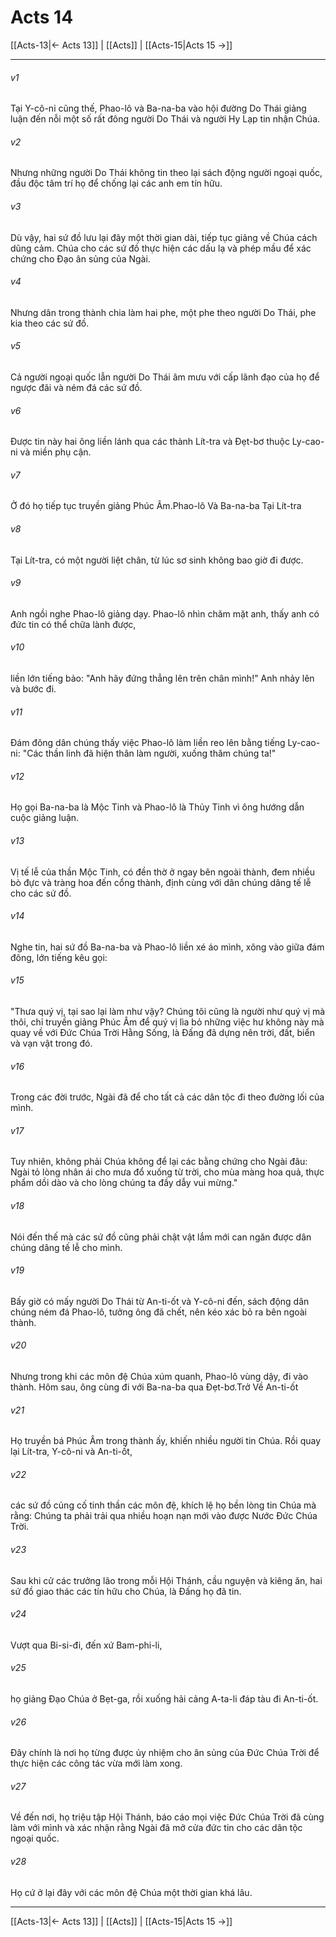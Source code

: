 # Acts 14

[[Acts-13|← Acts 13]] | [[Acts]] | [[Acts-15|Acts 15 →]]
***



###### v1 
Tại Y-cô-ni cũng thế, Phao-lô và Ba-na-ba vào hội đường Do Thái giảng luận đến nỗi một số rất đông người Do Thái và người Hy Lạp tin nhận Chúa. 

###### v2 
Nhưng những người Do Thái không tin theo lại sách động người ngoại quốc, đầu độc tâm trí họ để chống lại các anh em tín hữu. 

###### v3 
Dù vậy, hai sứ đồ lưu lại đây một thời gian dài, tiếp tục giảng về Chúa cách dũng cảm. Chúa cho các sứ đồ thực hiện các dấu lạ và phép mầu để xác chứng cho Đạo ân sủng của Ngài. 

###### v4 
Nhưng dân trong thành chia làm hai phe, một phe theo người Do Thái, phe kia theo các sứ đồ. 

###### v5 
Cả người ngoại quốc lẫn người Do Thái âm mưu với cấp lãnh đạo của họ để ngược đãi và ném đá các sứ đồ. 

###### v6 
Được tin này hai ông liền lánh qua các thành Lít-tra và Đẹt-bơ thuộc Ly-cao-ni và miền phụ cận. 

###### v7 
Ở đó họ tiếp tục truyền giảng Phúc Âm.Phao-lô Và Ba-na-ba Tại Lít-tra 

###### v8 
Tại Lít-tra, có một người liệt chân, từ lúc sơ sinh không bao giờ đi được. 

###### v9 
Anh ngồi nghe Phao-lô giảng dạy. Phao-lô nhìn chăm mặt anh, thấy anh có đức tin có thể chữa lành được, 

###### v10 
liền lớn tiếng bảo: "Anh hãy đứng thẳng lên trên chân mình!" Anh nhảy lên và bước đi. 

###### v11 
Đám đông dân chúng thấy việc Phao-lô làm liền reo lên bằng tiếng Ly-cao-ni: "Các thần linh đã hiện thân làm người, xuống thăm chúng ta!" 

###### v12 
Họ gọi Ba-na-ba là Mộc Tinh và Phao-lô là Thủy Tinh vì ông hướng dẫn cuộc giảng luận. 

###### v13 
Vị tế lễ của thần Mộc Tinh, có đền thờ ở ngay bên ngoài thành, đem nhiều bò đực và tràng hoa đến cổng thành, định cùng với dân chúng dâng tế lễ cho các sứ đồ. 

###### v14 
Nghe tin, hai sứ đồ Ba-na-ba và Phao-lô liền xé áo mình, xông vào giữa đám đông, lớn tiếng kêu gọi: 

###### v15 
"Thưa quý vị, tại sao lại làm như vậy? Chúng tôi cũng là người như quý vị mà thôi, chỉ truyền giảng Phúc Âm để quý vị lìa bỏ những việc hư không này mà quay về với Đức Chúa Trời Hằng Sống, là Đấng đã dựng nên trời, đất, biển và vạn vật trong đó. 

###### v16 
Trong các đời trước, Ngài đã để cho tất cả các dân tộc đi theo đường lối của mình. 

###### v17 
Tuy nhiên, không phải Chúa không để lại các bằng chứng cho Ngài đâu: Ngài tỏ lòng nhân ái cho mưa đổ xuống từ trời, cho mùa màng hoa quả, thực phẩm dồi dào và cho lòng chúng ta đầy dẫy vui mừng." 

###### v18 
Nói đến thế mà các sứ đồ cũng phải chật vật lắm mới can ngăn được dân chúng dâng tế lễ cho mình. 

###### v19 
Bấy giờ có mấy người Do Thái từ An-ti-ốt và Y-cô-ni đến, sách động dân chúng ném đá Phao-lô, tưởng ông đã chết, nên kéo xác bỏ ra bên ngoài thành. 

###### v20 
Nhưng trong khi các môn đệ Chúa xúm quanh, Phao-lô vùng dậy, đi vào thành. Hôm sau, ông cùng đi với Ba-na-ba qua Đẹt-bơ.Trở Về An-ti-ốt 

###### v21 
Họ truyền bá Phúc Âm trong thành ấy, khiến nhiều người tin Chúa. Rồi quay lại Lít-tra, Y-cô-ni và An-ti-ốt, 

###### v22 
các sứ đồ củng cố tinh thần các môn đệ, khích lệ họ bền lòng tin Chúa mà rằng: Chúng ta phải trải qua nhiều hoạn nạn mới vào được Nước Đức Chúa Trời. 

###### v23 
Sau khi cử các trưởng lão trong mỗi Hội Thánh, cầu nguyện và kiêng ăn, hai sứ đồ giao thác các tín hữu cho Chúa, là Đấng họ đã tin. 

###### v24 
Vượt qua Bi-si-đi, đến xứ Bam-phi-li, 

###### v25 
họ giảng Đạo Chúa ở Bẹt-ga, rồi xuống hải cảng A-ta-li đáp tàu đi An-ti-ốt. 

###### v26 
Đây chính là nơi họ từng được ủy nhiệm cho ân sủng của Đức Chúa Trời để thực hiện các công tác vừa mới làm xong. 

###### v27 
Về đến nơi, họ triệu tập Hội Thánh, báo cáo mọi việc Đức Chúa Trời đã cùng làm với mình và xác nhận rằng Ngài đã mở cửa đức tin cho các dân tộc ngoại quốc. 

###### v28 
Họ cứ ở lại đây với các môn đệ Chúa một thời gian khá lâu.

***
[[Acts-13|← Acts 13]] | [[Acts]] | [[Acts-15|Acts 15 →]]
